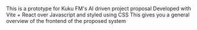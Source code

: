 This is a prototype for Kuku FM's AI driven project proposal
Developed with Vite + React over Javascript and styled using CSS
This gives you a general overview of the frontend of the proposed system
